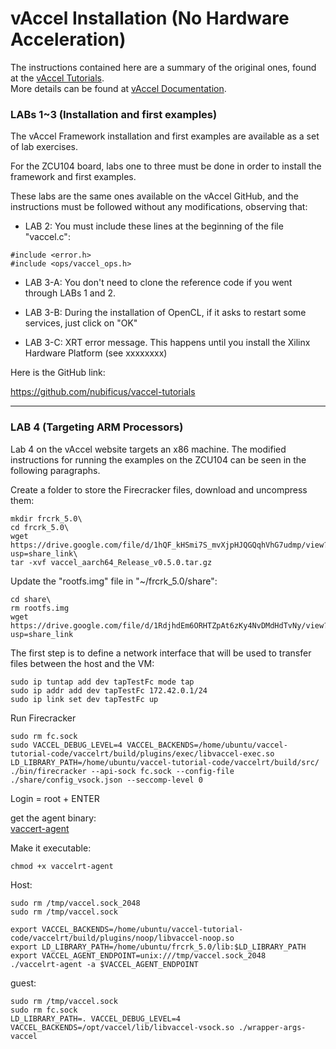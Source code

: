 # **vAccel Installation (No Hardware Acceleration)** 



The instructions contained here are a summary of the original ones, found at the [vAccel Tutorials](https://github.com/nubificus/vaccel-tutorials).  
More details can be found at [vAccel Documentation](https://docs.vaccel.org/).



### LABs 1~3 (Installation and first examples)


The vAccel Framework installation and first examples are available as a set of lab exercises.

For the ZCU104 board, labs one to three must be done in order to install the framework and first examples.


These labs are the same ones available on the vAccel GitHub, and the instructions must be followed without any modifications, observing that:
* LAB 2: You must include these lines at the beginning of the file "vaccel.c":

```#include <error.h>```\
```#include <ops/vaccel_ops.h>```

* LAB 3-A: You don't need to clone the reference code if you went through LABs 1 and 2.

* LAB 3-B: During the installation of OpenCL, if it asks to restart some services, just click on "OK"

* LAB 3-C: XRT error message. This happens until you install the Xilinx Hardware Platform (see xxxxxxxx)

Here is the GitHub link:

https://github.com/nubificus/vaccel-tutorials  

  
---  
### LAB 4 (Targeting ARM Processors)

Lab 4 on the vAccel website targets an x86 machine. The modified instructions for running the examples on the ZCU104 can be seen in the following paragraphs.

Create a folder to store the Firecracker files, download and uncompress them:  
```
mkdir frcrk_5.0\
cd frcrk_5.0\
wget https://drive.google.com/file/d/1hQF_kHSmi7S_mvXjpHJQGQqhVhG7udmp/view?usp=share_link\
tar -xvf vaccel_aarch64_Release_v0.5.0.tar.gz
```


Update the "rootfs.img" file in "~/frcrk_5.0/share":
```
cd share\
rm rootfs.img
wget https://drive.google.com/file/d/1RdjhdEm6ORHTZpAt6zKy4NvDMdHdTvNy/view?usp=share_link
```


The first step is to define a network interface that will be used to transfer files between the host and the VM:

```
sudo ip tuntap add dev tapTestFc mode tap 
sudo ip addr add dev tapTestFc 172.42.0.1/24 
sudo ip link set dev tapTestFc up
```



Run Firecracker 

```
sudo rm fc.sock 
sudo VACCEL_DEBUG_LEVEL=4 VACCEL_BACKENDS=/home/ubuntu/vaccel-tutorial-code/vaccelrt/build/plugins/exec/libvaccel-exec.so LD_LIBRARY_PATH=/home/ubuntu/vaccel-tutorial-code/vaccelrt/build/src/ ./bin/firecracker --api-sock fc.sock --config-file ./share/config_vsock.json --seccomp-level 0
```

Login = root + ENTER



get the agent binary: \
[vaccert-agent](https://drive.google.com/file/d/10MD12lv-kwPpE9dE5NZRB8wO6XdXo_8c/view?usp=share_link)

Make it executable: 
```
chmod +x vaccelrt-agent
```

Host: 
```
sudo rm /tmp/vaccel.sock_2048 
sudo rm /tmp/vaccel.sock 
```

```
export VACCEL_BACKENDS=/home/ubuntu/vaccel-tutorial-code/vaccelrt/build/plugins/noop/libvaccel-noop.so
export LD_LIBRARY_PATH=/home/ubuntu/frcrk_5.0/lib:$LD_LIBRARY_PATH
export VACCEL_AGENT_ENDPOINT=unix:///tmp/vaccel.sock_2048
./vaccelrt-agent -a $VACCEL_AGENT_ENDPOINT
```


guest:
```
sudo rm /tmp/vaccel.sock 
sudo rm fc.sock
LD_LIBRARY_PATH=. VACCEL_DEBUG_LEVEL=4 VACCEL_BACKENDS=/opt/vaccel/lib/libvaccel-vsock.so ./wrapper-args-vaccel
```




